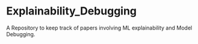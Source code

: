 # Explainability_Debugging
A Repository to keep track of papers involving ML explainability and Model Debugging.
